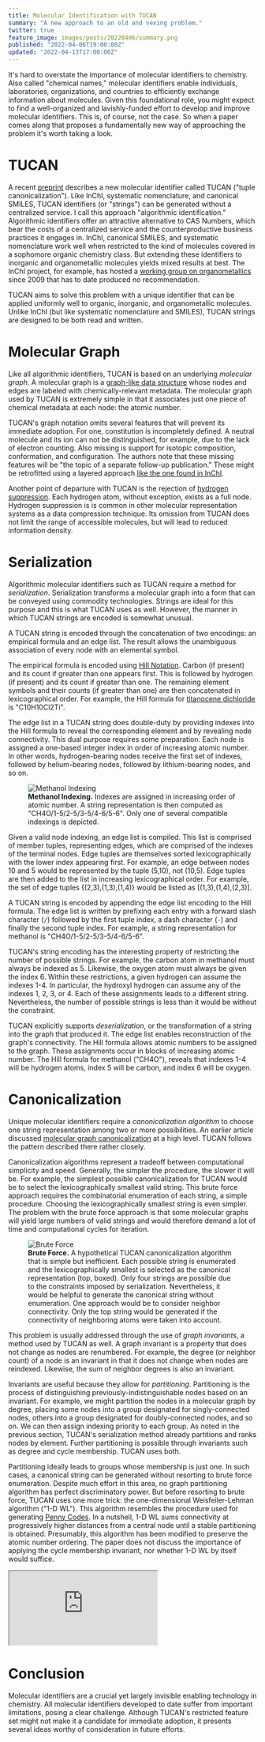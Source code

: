 ```yaml
---
title: Molecular Identification with TUCAN
summary: "A new approach to an old and vexing problem."
twitter: true
feature_image: images/posts/20220406/summary.png
published: "2022-04-06T19:00:00Z"
updated: "2022-04-13T17:00:00Z"
---
```


It's hard to overstate the importance of molecular identifiers to chemistry. Also called "chemical names," molecular identifiers enable individuals, laboratories, organizations, and countries to efficiently exchange information about molecules. Given this foundational role, you might expect to find a well-organized and lavishly-funded effort to develop and improve molecular identifiers. This is, of course, not the case. So when a paper comes along that proposes a fundamentally new way of approaching the problem it's worth taking a look.

# TUCAN

A recent [preprint](https://doi.org/10.21203/rs.3.rs-1466562/v1) describes a new molecular identifier called TUCAN ("tuple canonicalization"). Like InChI, systematic nomenclature, and canonical SMILES, TUCAN identifiers (or "strings") can be generated without a centralized service. I call this approach "algorithmic identification." Algorithmic identifiers offer an attractive alternative to CAS Numbers, which bear the costs of a centralized service and the counterproductive business practices it engages in. InChI, canonical SMILES, and systematic nomenclature work well when restricted to the kind of molecules covered in a sophomore organic chemistry class. But extending these identifiers to inorganic and organometallic molecules yields mixed results at best. The InChI project, for example, has hosted a [working group on organometallics](https://www.inchi-trust.org/wp/wp-content/uploads/2019/12/16.-organometallic-project-v5.pdf) since 2009 that has to date produced no recommendation.

TUCAN aims to solve this problem with a unique identifier that can be applied uniformly well to organic, inorganic, and organometallic molecules. Unlike InChI (but like systematic nomenclature and SMILES), TUCAN strings are designed to be both read and written.

# Molecular Graph

Like all algorithmic identifiers, TUCAN is based on an underlying *molecular graph*. A molecular graph is a [graph-like data structure](https://en.wikipedia.org/wiki/Graph_(discrete_mathematics)) whose nodes and edges are labeled with chemically-relevant metadata. The molecular graph used by TUCAN is extremely simple in that it associates just one piece of chemical metadata at each node: the atomic number.

TUCAN's graph notation omits several features that will prevent its immediate adoption. For one, constitution is incompletely defined. A neutral molecule and its ion can not be distinguished, for example, due to the lack of electron counting. Also missing is support for isotopic composition, conformation, and configuration. The authors note that these missing features will be "the topic of a separate follow-up publication." These might be retrofitted using a layered approach [like the one found in InChI](/articles/2021/04/21/inchi-syntax/).

Another point of departure with TUCAN is the rejection of [hydrogen suppression](/articles/2020/05/18/hydrogen-suppression-in-cheminformatics/). Each hydrogen atom, without exception, exists as a full node. Hydrogen suppression is is common in other molecular representation systems as a data compression technique. Its omission from TUCAN does not limit the range of accessible molecules, but will lead to reduced information density.

# Serialization

Algorithmic molecular identifiers such as TUCAN require a method for *serialization*. Serialization transforms a molecular graph into a form that can be conveyed using commodity technologies. Strings are ideal for this purpose and this is what TUCAN uses as well. However, the manner in which TUCAN strings are encoded is somewhat unusual.

A TUCAN string is encoded through the concatenation of two encodings: an empirical formula and an edge list. The result allows the unambiguous association of every node with an elemental symbol.

The empirical formula is encoded using [Hill Notation](https://en.wikipedia.org/wiki/Chemical_formula#Hill_system). Carbon (if present) and its count if greater than one appears first. This is followed by hydrogen (if present) and its count if greater than one. The remaining element symbols and their counts (if greater than one) are then concatenated in lexicographical order. For example, the Hill formula for [titanocene dichloride](https://en.wikipedia.org/wiki/Titanocene_dichloride) is "C10H10Cl2Ti".

The edge list in a TUCAN string does double-duty by providing indexes into the Hill formula to reveal the corresponding element and by revealing node connectivity. This dual purpose requires some preparation. Each node is assigned a one-based integer index in order of increasing atomic number. In other words, hydrogen-bearing nodes receive the first set of indexes, followed by helium-bearing nodes, followed by lithium-bearing nodes, and so on.

<figure>
  <img alt="Methanol Indexing" src="/images/posts/20220406/methanol.png">
  <figcaption>
    <strong>Methanol Indexing.</strong> Indexes are assigned in increasing order of atomic number. A string representation is then computed as "CH4O/1-5/2-5/3-5/4-6/5-6". Only one of several compatible indexings is depicted.
  </figcaption>
</figure>

Given a valid node indexing, an edge list is compiled. This list is comprised of member tuples, representing edges, which are comprised of the indexes of the terminal nodes. Edge tuples are themselves sorted lexicographically with the lower index appearing first. For example, an edge between nodes 10 and 5 would be represented by the tuple (5,10), not (10,5). Edge tuples are then added to the list in increasing lexicographical order. For example, the set of edge tuples {(2,3),(1,3),(1,4)} would be listed as \[(1,3),(1,4),(2,3)\].

A TUCAN string is encoded by appending the edge list encoding to the Hill formula. The edge list is written by prefixing each entry with a forward slash character (`/`) followed by the first tuple index, a dash character (`-`) and finally the second tuple index. For example, a string representation for methanol is "CH4O/1-5/2-5/3-5/4-6/5-6".

TUCAN's string encoding has the interesting property of restricting the number of possible strings. For example, the carbon atom in methanol must always be indexed as 5. Likewise, the oxygen atom must always be given the index 6. Within these restrictions, a given hydrogen can assume the indexes 1-4. In particular, the hydroxyl hydrogen can assume any of the indexes 1, 2, 3, or 4. Each of these assignments leads to a different string. Nevertheless, the number of possible strings is less than it would be without the constraint.

TUCAN explicitly supports *deserialization*, or the transformation of a string into the graph that produced it. The edge list enables reconstruction of the graph's connectivity. The Hill formula allows atomic numbers to be assigned to the graph. These assignments occur in blocks of increasing atomic number. The Hill formula for methanol ("CH4O"), reveals that indexes 1-4 will be hydrogen atoms, index 5 will be carbon, and index 6 will be oxygen.

# Canonicalization

Unique molecular identifiers require a *canonicalization algorithm* to choose one string representation among two or more possibilities. An earlier article discussed [molecular graph canonicalization](/articles/2021/10/06/molecular-graph-canonicalization/) at a high level. TUCAN follows the pattern described there rather closely.

Canonicalization algorithms represent a tradeoff between computational simplicity and speed. Generally, the simpler the procedure, the slower it will be. For example, the simplest possible canonicalization for TUCAN would be to select the lexicographically smallest valid string. This brute force approach requires the combinatorial enumeration of each string, a simple procedure. Choosing the lexicographically smallest string is even simpler. The problem with the brute force approach is that some molecular graphs will yield large numbers of valid strings and would therefore demand a lot of time and computational cycles for iteration.

<figure>
  <img alt="Brute Force" src="/images/posts/20220406/brute-force.png">
  <figcaption>
    <strong>Brute Force.</strong> A hypothetical TUCAN canonicalization algorithm that is simple but inefficient. Each possible string is enumerated and the lexicographically smallest is selected as the canonical representation (top, boxed). Only four strings are possible due to the constraints imposed by serialization. Nevertheless, it would be helpful to generate the canonical string without enumeration. One approach would be to consider neighbor connectivity. Only the top string would be generated if the connectivity of neighboring atoms were taken into account.
  </figcaption>
</figure>

This problem is usually addressed through the use of *graph invariants*, a method used by TUCAN as well. A graph invariant is a property that does not change as nodes are renumbered. For example, the degree (or neighbor count) of a node is an invariant in that it does not change when nodes are reindexed. Likewise, the sum of neighbor degrees is also an invariant.

Invariants are useful because they allow for *partitioning*. Partitioning is the process of distinguishing previously-indistinguishable nodes based on an invariant. For example, we might partition the nodes in a molecular graph by degree, placing some nodes into a group designated for singly-connected nodes, others into a group designated for doubly-connected nodes, and so on. We can then assign indexing priority to each group. As noted in the previous section, TUCAN's serialization method already partitions and ranks nodes by element. Further partitioning is possible through invariants such as degree and cycle membership. TUCAN uses both.

Partitioning ideally leads to groups whose membership is just one. In such cases, a canonical string can be generated without resorting to brute force enumeration. Despite much effort in this area, no graph partitioning algorithm has perfect discriminatory power. But before resorting to brute force, TUCAN uses one more trick: the one-dimensional Weisfeiler-Lehman algorithm ("1-D WL"). This algorithm resembles the procedure used for generating [Penny Codes](/articles/2022/01/12/penny-codes/). In a nutshell, 1-D WL sums connectivity at progressively higher distances from a central node until a stable partitioning is obtained. Presumably, this algorithm has been modified to preserve the atomic number ordering. The paper does not discuss the importance of applying the cycle membership invariant, nor whether 1-D WL by itself would suffice.

<div class="videowrapper">
  <iframe src="https://www.youtube.com/embed/YHeeAB_XRS4?start=90" allowfullscreen></iframe>
</div>

# Conclusion

Molecular identifiers are a crucial yet largely invisible enabling technology in chemistry. All molecular identifiers developed to date suffer from important limitations, posing a clear challenge. Although TUCAN's restricted feature set might not make it a candidate for immediate adoption, it presents several ideas worthy of consideration in future efforts.
